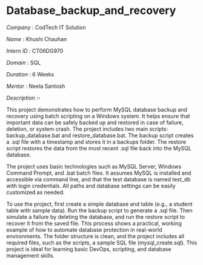 # Database_backup_and_recovery

*Company* : CodTech IT Solution

*Name* : Khushi Chauhan

*Intern ID* : CT06DG970

*Domain* : SQL

*Duration* : 6 Weeks

*Mentor* : Neela Santosh

*Description :-*

This project demonstrates how to perform MySQL database backup and recovery using batch scripting on a Windows system. It helps ensure that important data can be safely backed up and restored in case of failure, deletion, or system crash. The project includes two main scripts: backup_database.bat and restore_database.bat. The backup script creates a .sql file with a timestamp and stores it in a backups folder. The restore script restores the data from the most recent .sql file back into the MySQL database.

The project uses basic technologies such as MySQL Server, Windows Command Prompt, and .bat batch files. It assumes MySQL is installed and accessible via command line, and that the test database is named test_db with login credentials. All paths and database settings can be easily customized as needed.

To use the project, first create a simple database and table (e.g., a student table with sample data). Run the backup script to generate a .sql file. Then simulate a failure by deleting the database, and run the restore script to recover it from the saved file. This process shows a practical, working example of how to automate database protection in real-world environments. The folder structure is clean, and the project includes all required files, such as the scripts, a sample SQL file (mysql_create.sql). This project is ideal for learning basic DevOps, scripting, and database management skills.




